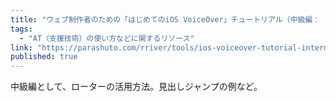 ```yaml
---
title: "ウェブ制作者のための「はじめてのiOS VoiceOver」チュートリアル（中級編： ローター）"
tags:
  - "AT（支援技術）の使い方などに関するリソース"
link: "https://parashuto.com/rriver/tools/ios-voiceover-tutorial-intermediate"
published: true
---
```


中級編として、ローターの活用方法。見出しジャンプの例など。
